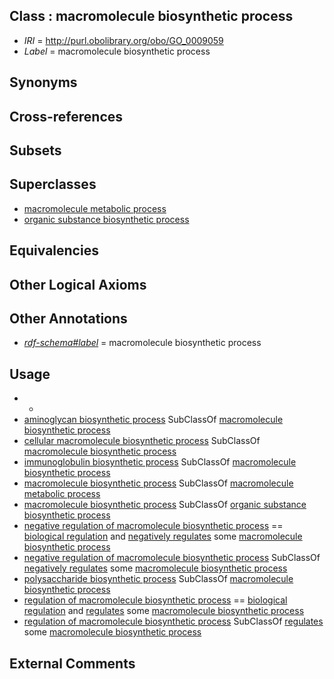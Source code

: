 
## Class : macromolecule biosynthetic process

 * *IRI* = http://purl.obolibrary.org/obo/GO_0009059
 * *Label* = macromolecule biosynthetic process

## Synonyms


## Cross-references


## Subsets


## Superclasses

 * [macromolecule metabolic process](../../GO/70/GO_0043170.md)
 * [organic substance biosynthetic process](../../GO/76/GO_1901576.md)

## Equivalencies


## Other Logical Axioms


## Other Annotations

 * *[rdf-schema#label](../../el/rdf-schema#label.md)* = macromolecule biosynthetic process

## Usage

 * -
 * [aminoglycan biosynthetic process](../../GO/23/GO_0006023.md) SubClassOf [macromolecule biosynthetic process](../../GO/59/GO_0009059.md)
 * [cellular macromolecule biosynthetic process](../../GO/45/GO_0034645.md) SubClassOf [macromolecule biosynthetic process](../../GO/59/GO_0009059.md)
 * [immunoglobulin biosynthetic process](../../GO/78/GO_0002378.md) SubClassOf [macromolecule biosynthetic process](../../GO/59/GO_0009059.md)
 * [macromolecule biosynthetic process](../../GO/59/GO_0009059.md) SubClassOf [macromolecule metabolic process](../../GO/70/GO_0043170.md)
 * [macromolecule biosynthetic process](../../GO/59/GO_0009059.md) SubClassOf [organic substance biosynthetic process](../../GO/76/GO_1901576.md)
 * [negative regulation of macromolecule biosynthetic process](../../GO/58/GO_0010558.md) == [biological regulation](../../GO/07/GO_0065007.md) and [negatively regulates](../../RO/12/RO_0002212.md) some [macromolecule biosynthetic process](../../GO/59/GO_0009059.md)
 * [negative regulation of macromolecule biosynthetic process](../../GO/58/GO_0010558.md) SubClassOf [negatively regulates](../../RO/12/RO_0002212.md) some [macromolecule biosynthetic process](../../GO/59/GO_0009059.md)
 * [polysaccharide biosynthetic process](../../GO/71/GO_0000271.md) SubClassOf [macromolecule biosynthetic process](../../GO/59/GO_0009059.md)
 * [regulation of macromolecule biosynthetic process](../../GO/56/GO_0010556.md) == [biological regulation](../../GO/07/GO_0065007.md) and [regulates](../../RO/11/RO_0002211.md) some [macromolecule biosynthetic process](../../GO/59/GO_0009059.md)
 * [regulation of macromolecule biosynthetic process](../../GO/56/GO_0010556.md) SubClassOf [regulates](../../RO/11/RO_0002211.md) some [macromolecule biosynthetic process](../../GO/59/GO_0009059.md)

## External Comments

